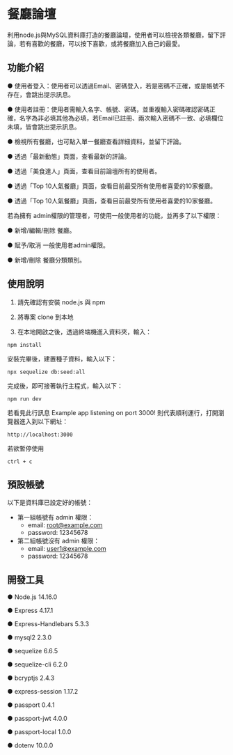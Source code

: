 # 餐廳論壇
利用node.js與MySQL資料庫打造的餐廳論壇，使用者可以檢視各類餐廳，留下評論，若有喜歡的餐廳，可以按下喜歡，或將餐廳加入自己的最愛。

## 功能介紹
● 使用者登入：使用者可以透過Email、密碼登入，若是密碼不正確，或是帳號不存在，會跳出提示訊息。

● 使用者註冊：使用者需輸入名字、帳號、密碼，並重複輸入密碼確認密碼正確，名字為非必填其他為必填，若Email已註冊、兩次輸入密碼不一致、必填欄位未填，皆會跳出提示訊息。

● 檢視所有餐廳，也可點入單一餐廳查看詳細資料，並留下評論。

● 透過「最新動態」頁面，查看最新的評論。

● 透過「美食達人」頁面，查看目前論壇所有的使用者。

● 透過「Top 10人氣餐廳」頁面，查看目前最受所有使用者喜愛的10家餐廳。

● 透過「Top 10人氣餐廳」頁面，查看目前最受所有使用者喜愛的10家餐廳。

若為擁有 admin權限的管理者，可使用一般使用者的功能，並再多了以下權限：

● 新增/編輯/刪除 餐廳。

● 賦予/取消 一般使用者admin權限。

● 新增/刪除 餐廳分類類別。

## 使用說明
1. 請先確認有安裝 node.js 與 npm

2. 將專案 clone 到本地

3. 在本地開啟之後，透過終端機進入資料夾，輸入：
```
npm install
```
安裝完畢後，建置種子資料，輸入以下：
```
npx sequelize db:seed:all
```
完成後，即可接著執行主程式，輸入以下：
```
npm run dev
```
若看見此行訊息 Example app listening on port 3000! 則代表順利運行，打開瀏覽器進入到以下網址：
```
http://localhost:3000
```
若欲暫停使用
```
ctrl + c
```

## 預設帳號
以下是資料庫已設定好的帳號：
* 第一組帳號有 admin 權限：
  * email: root@example.com
  * password: 12345678
* 第二組帳號沒有 admin 權限：
  * email: user1@example.com
  * password: 12345678

## 開發工具
● Node.js 14.16.0

● Express 4.17.1

● Express-Handlebars 5.3.3

● mysql2 2.3.0

● sequelize 6.6.5

● sequelize-cli 6.2.0

● bcryptjs 2.4.3

● express-session 1.17.2

● passport 0.4.1

● passport-jwt 4.0.0

● passport-local 1.0.0

● dotenv 10.0.0
